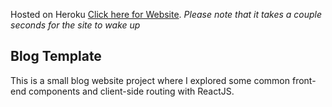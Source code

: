 Hosted on Heroku [Click here for Website](https://blog-template-v.herokuapp.com/).
*Please note that it takes a couple seconds for the site to wake up*

## Blog Template

This is a small blog website project where I explored some common front-end components and client-side routing with ReactJS.